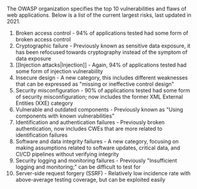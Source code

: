 The OWASP organization specifies the top 10 vulnerabilities and flaws of web applications. Below is a list of the current largest risks, last updated in 2021.

1. Broken access control - 94% of applications tested had some form of broken access control
2. Cryptographic failure - Previously known as sensitive data exposure, it has been refocused towards cryptography instead of the symptom of data exposure
3. [[Injection attacks|Injection]] - Again, 94% of applications tested had some form of injection vulnerability
4. Insecure design - A new category, this includes different weaknesses that can be expressed as "missing or ineffective control design"
5. Security misconfiguration - 90% of applications tested had some form of security misconfiguration; now includes the former XML External Entities (XXE) category
6. Vulnerable and outdated components - Previously known as "Using components with known vulnerabilities"
7. Identification and authentication failures - Previously broken authentication, now includes CWEs that are more related to identification failures
8. Software and data integrity failures - A new category, focusing on making assumptions related to software updates, critical data, and CI/CD pipelines without verifying integrity
9. Security logging and monitoring failures - Previously "Insufficient logging and monitoring;" can be difficult to test for
10. Server-side request forgery (SSRF) - Relatively low incidence rate with above-average testing coverage, but can be exploited easily